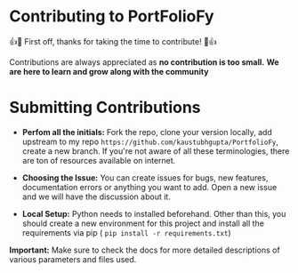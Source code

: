 # Contributing to PortFolioFy
👍🎉 First off, thanks for taking the time to contribute! 🎉👍

Contributions are always appreciated as **no contribution is too small.**
**We are here to learn and grow along with the community**


# Submitting Contributions
- **Perfom all the initials:** Fork the repo, clone your version locally, add upstream to my repo `https://github.com/kaustubhgupta/PortfolioFy`, create a new branch. If you're not aware of all these terminologies, there are ton of resources available on internet.

- **Choosing the Issue:** You can create issues for bugs, new features, documentation errors or anything you want to add. Open a new issue and we will have the discussion about it.

- **Local Setup:** Python needs to installed beforehand. Other than this, you should create a new environment for this project and install all the requirements via pip ( `pip install -r requirements.txt`)


**Important:** Make sure to check the docs for more detailed descriptions of various parameters and files used.